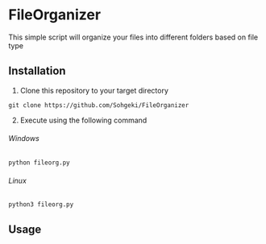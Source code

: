 # FileOrganizer

This simple script will organize your files into different folders based on file type

## Installation

1. Clone this repository to your target directory

```
git clone https://github.com/Sohgeki/FileOrganizer
```

2. Execute using the following command


###### Windows
```
python fileorg.py
```

###### Linux
```
python3 fileorg.py
```

## Usage
